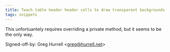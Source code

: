 ```yaml
---
title: Teach table header header cells to draw transparent backgrounds (REnamer, ddda4fb)
tags: snippets
---
```


This unfortuantely requires overriding a private method, but it seems to be the only way.

Signed-off-by: Greg Hurrell &lt;greg@hurrell.net&gt;

